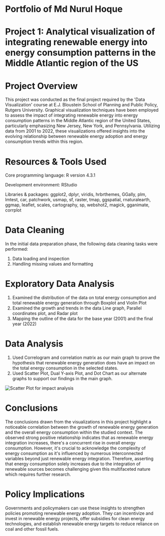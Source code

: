 # Portfolio of Md Nurul Hoque

# Project 1: Analytical visualization of integrating renewable energy into energy consumption patterns in the Middle Atlantic region of the US

# Project Overview
This project was conducted as the final project required by the 'Data Visualization' course at E.J. Bloustein School of Planning and Public Policy, Rutgers University. Graphical visualization techniques have been employed to assess the impact of integrating renewable energy into energy consumption patterns in the Middle Atlantic region of the United States, particularly emphasizing New Jersey, New York, and Pennsylvania. Utilizing data from 2001 to 2022, these visualizations offered insights into the evolving relationship between renewable energy adoption and energy consumption trends within this region. 

# Resources & Tools Used
Core programming language: R version 4.3.1

Development environment: RStudio

Libraries & packages: ggplot2, dplyr, viridis, hrbrthemes, GGally, plm, lmtest, car, patchwork, usmap, sf, raster, tmap, ggspatial, rnaturalearth, ggmap, leaflet, scales, cartography, sp, webshot2, magick, gganimate, corrplot

# Data Cleaning
In the initial data preparation phase, the following data cleaning tasks were performed:
1. Data loading and inspection
2. Handling missing values and formatting

# Exploratory Data Analysis
1. Examined the distribution of the data on total energy consumption and total renewable energy generation through Boxplot and Violin Plot
2. Examined the growth and trends in the data Line graph, Parallel coordinates plot, and Radar plot
3. Mapping the outline of the data for the base year (2001) and the final year (2022)

# Data Analysis
1. Used Correlogram and correlation matrix as our main graph to prove the hypothesis that renewable energy generation does have an impact on the total energy consumption in the selected states.
2. Used Scatter Plot, Dual Y-axis Plot, and Dot Chart as our alternate graphs to support our findings in the main graph. 

![Scatter Plot for impact analysis](https://github.com/mnurulhoque/integrating-renewable-energy-on-energy-consumption-patterns-in-the-Middle-Atlantic-region-of-the-US/assets/152673435/5f956d76-9ca0-4c25-b926-540ec911d969)

# Conclusions
The conclusions drawn from the visualizations in this project highlight a noticeable correlation between the growth of renewable energy generation and the overall energy consumption within the studied context. The observed strong positive relationship indicates that as renewable energy integration increases, there's a concurrent rise in overall energy consumption. However, it's crucial to acknowledge the complexity of energy consumption as it's influenced by numerous interconnected variables beyond just renewable energy integration. Therefore, asserting that energy consumption solely increases due to the integration of renewable sources becomes challenging given this multifaceted nature which requires further research. 

# Policy Implications 
Governments and policymakers can use these insights to strengthen policies promoting renewable energy adoption. They can incentivize and invest in renewable energy projects, offer subsidies for clean energy technologies, and establish renewable energy targets to reduce reliance on coal and other fossil fuels. 

